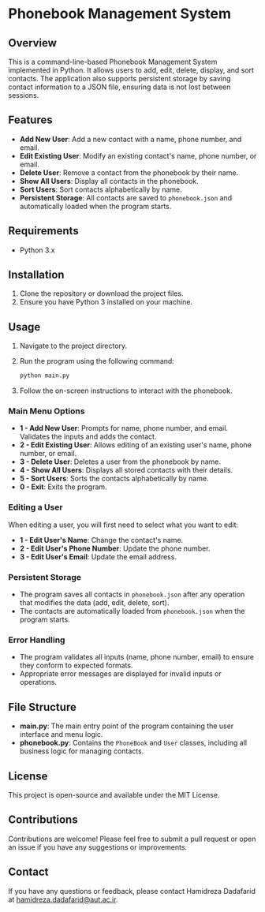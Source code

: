 # Phonebook Management System

## Overview

This is a command-line-based Phonebook Management System implemented in Python. It allows users to add, edit, delete, display, and sort contacts. The application also supports persistent storage by saving contact information to a JSON file, ensuring data is not lost between sessions.

## Features

- **Add New User**: Add a new contact with a name, phone number, and email.
- **Edit Existing User**: Modify an existing contact's name, phone number, or email.
- **Delete User**: Remove a contact from the phonebook by their name.
- **Show All Users**: Display all contacts in the phonebook.
- **Sort Users**: Sort contacts alphabetically by name.
- **Persistent Storage**: All contacts are saved to `phonebook.json` and automatically loaded when the program starts.

## Requirements

- Python 3.x

## Installation

1. Clone the repository or download the project files.
2. Ensure you have Python 3 installed on your machine.

## Usage

1. Navigate to the project directory.
2. Run the program using the following command:

    ```bash
    python main.py
    ```

3. Follow the on-screen instructions to interact with the phonebook.

### Main Menu Options

- **1 - Add New User**: Prompts for name, phone number, and email. Validates the inputs and adds the contact.
- **2 - Edit Existing User**: Allows editing of an existing user's name, phone number, or email.
- **3 - Delete User**: Deletes a user from the phonebook by name.
- **4 - Show All Users**: Displays all stored contacts with their details.
- **5 - Sort Users**: Sorts the contacts alphabetically by name.
- **0 - Exit**: Exits the program.

### Editing a User

When editing a user, you will first need to select what you want to edit:
- **1 - Edit User's Name**: Change the contact's name.
- **2 - Edit User's Phone Number**: Update the phone number.
- **3 - Edit User's Email**: Update the email address.

### Persistent Storage

- The program saves all contacts in `phonebook.json` after any operation that modifies the data (add, edit, delete, sort).
- The contacts are automatically loaded from `phonebook.json` when the program starts.

### Error Handling

- The program validates all inputs (name, phone number, email) to ensure they conform to expected formats.
- Appropriate error messages are displayed for invalid inputs or operations.

## File Structure

- **main.py**: The main entry point of the program containing the user interface and menu logic.
- **phonebook.py**: Contains the `PhoneBook` and `User` classes, including all business logic for managing contacts.

## License

This project is open-source and available under the MIT License.

## Contributions

Contributions are welcome! Please feel free to submit a pull request or open an issue if you have any suggestions or improvements.

## Contact

If you have any questions or feedback, please contact Hamidreza Dadafarid at hamidreza.dadafarid@aut.ac.ir.

